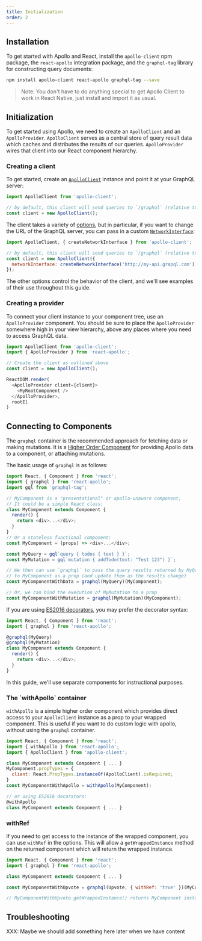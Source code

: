 ```yaml
---
title: Initialization
order: 2
---
```

<h2 id="installation">Installation</h2>

To get started with Apollo and React, install the `apollo-client` npm package, the `react-apollo` integration package, and the `graphql-tag` library for constructing query documents:

```bash
npm install apollo-client react-apollo graphql-tag --save
```

> Note: You don't have to do anything special to get Apollo Client to work in React Native, just install and import it as usual.

<h2 id="initialization">Initialization</h2>

To get started using Apollo, we need to create an `ApolloClient` and an `ApolloProvider`. `ApolloClient` serves as a central store of query result data which caches and distributes the results of our queries. `ApolloProvider` wires that client into our React component hierarchy.

<h3 id="creating-client">Creating a client</h3>

To get started, create an [`ApolloClient`](apollo-client-api.html#constructor) instance and point it at your GraphQL server:

```js
import ApolloClient from 'apollo-client';

// by default, this client will send queries to `/graphql` (relative to the URL of your app)
const client = new ApolloClient();
```

The client takes a variety of [options](apollo-client-api.html#constructor), but in particular, if you want to change the URL of the GraphQL server, you can pass in a custom [`NetworkInterface`](apollo-client-api.html#NetworkInterface):

```js
import ApolloClient, { createNetworkInterface } from 'apollo-client';

// by default, this client will send queries to `/graphql` (relative to the URL of your app)
const client = new ApolloClient({
  networkInterface: createNetworkInterface('http://my-api.grapql.com'),
});
```

The other options control the behavior of the client, and we'll see examples of their use throughout this guide.

<h3 id="creating-provider">Creating a provider</h3>

To connect your client instance to your component tree, use an `ApolloProvider` component. You should be sure to place the `ApolloProvider` somewhere high in your view hierarchy, above any places where you need to access GraphQL data.

```js
import ApolloClient from 'apollo-client';
import { ApolloProvider } from 'react-apollo';

// Create the client as outlined above
const client = new ApolloClient();

ReactDOM.render(
  <ApolloProvider client={client}>
    <MyRootComponent />
  </ApolloProvider>,
  rootEl
)
```

<h2 id="connecting-to-components">Connecting to Components</h2>

The `graphql` container is the recommended approach for fetching data or making mutations. It is a [Higher Order Component](https://facebook.github.io/react/blog/2016/07/13/mixins-considered-harmful.html#subscriptions-and-side-effects) for providing Apollo data to a component, or attaching mutations.

The basic usage of `graphql` is as follows:

```js
import React, { Component } from 'react';
import { graphql } from 'react-apollo';
import gql from 'graphql-tag';

// MyComponent is a "presentational" or apollo-unaware component,
// It could be a simple React class:
class MyComponent extends Component {
  render() {
    return <div>...</div>;
  }
}
// Or a stateless functional component:
const MyComponent = (props) => <div>...</div>;

const MyQuery = gql`query { todos { text } }`;
const MyMutation = gql`mutation { addTodo(text: "Test 123") }`;

// We then can use `graphql` to pass the query results returned by MyQuery
// to MyComponent as a prop (and update them as the results change)
const MyComponentWithData = graphql(MyQuery)(MyComponent);

// Or, we can bind the execution of MyMutation to a prop
const MyComponentWithMutation = graphql(MyMutation)(MyComponent);
```

If you are using [ES2016 decorators](https://medium.com/google-developers/exploring-es7-decorators-76ecb65fb841#.nn723s5u2), you may prefer the decorator syntax:

```js
import React, { Component } from 'react';
import { graphql } from 'react-apollo';

@graphql(MyQuery)
@graphql(MyMutation)
class MyComponent extends Component {
  render() {
    return <div>...</div>;
  }
}
```
In this guide, we'll use separate components for instructional purposes.

<h3 id="withApollo">The `withApollo` container</h3>

`withApollo` is a simple higher order component which provides direct access to your `ApolloClient` instance as a prop to your wrapped component. This is useful if you want to do custom logic with apollo, without using the `graphql` container.

```js
import React, { Component } from 'react';
import { withApollo } from 'react-apollo';
import { ApolloClient } from 'apollo-client';

class MyComponent extends Component { ... }
MyComponent.propTypes = {
  client: React.PropTypes.instanceOf(ApolloClient).isRequired;
}
const MyComponentWithApollo = withApollo(MyComponent);

// or using ES2016 decorators:
@withApollo
class MyComponent extends Component { ... }
```

<h3 name='with-ref'>withRef</h3>

If you need to get access to the instance of the wrapped component, you can use `withRef` in the options.
This will allow a `getWrappedInstance` method on the returned component which will return the wrapped instance.

```js
import React, { Component } from 'react';
import { graphql } from 'react-apollo';

class MyComponent extends Component { ... }

const MyComponentWithUpvote = graphql(Upvote, { withRef: 'true' })(MyComponent);

// MyComponentWithUpvote.getWrappedInstance() returns MyComponent instance
```

## Troubleshooting

XXX: Maybe we should add something here later when we have content
